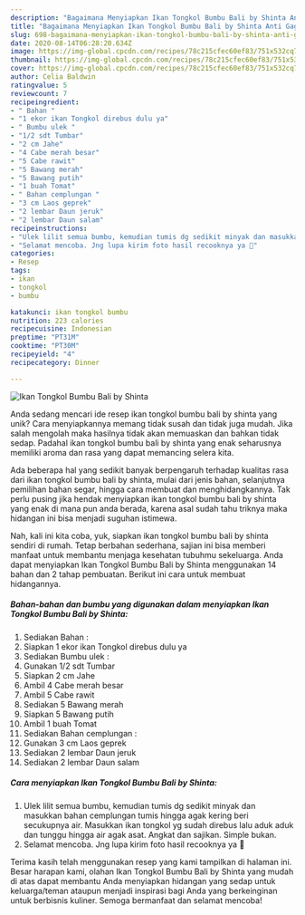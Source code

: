 ```yaml
---
description: "Bagaimana Menyiapkan Ikan Tongkol Bumbu Bali by Shinta Anti Gagal"
title: "Bagaimana Menyiapkan Ikan Tongkol Bumbu Bali by Shinta Anti Gagal"
slug: 698-bagaimana-menyiapkan-ikan-tongkol-bumbu-bali-by-shinta-anti-gagal
date: 2020-08-14T06:28:20.634Z
image: https://img-global.cpcdn.com/recipes/78c215cfec60ef83/751x532cq70/ikan-tongkol-bumbu-bali-by-shinta-foto-resep-utama.jpg
thumbnail: https://img-global.cpcdn.com/recipes/78c215cfec60ef83/751x532cq70/ikan-tongkol-bumbu-bali-by-shinta-foto-resep-utama.jpg
cover: https://img-global.cpcdn.com/recipes/78c215cfec60ef83/751x532cq70/ikan-tongkol-bumbu-bali-by-shinta-foto-resep-utama.jpg
author: Celia Baldwin
ratingvalue: 5
reviewcount: 7
recipeingredient:
- " Bahan "
- "1 ekor ikan Tongkol direbus dulu ya"
- " Bumbu ulek "
- "1/2 sdt Tumbar"
- "2 cm Jahe"
- "4 Cabe merah besar"
- "5 Cabe rawit"
- "5 Bawang merah"
- "5 Bawang putih"
- "1 buah Tomat"
- " Bahan cemplungan "
- "3 cm Laos geprek"
- "2 lembar Daun jeruk"
- "2 lembar Daun salam"
recipeinstructions:
- "Ulek lilit semua bumbu, kemudian tumis dg sedikit minyak dan masukkan bahan cemplungan tumis hingga agak kering beri secukupnya air. Masukkan ikan tongkol yg sudah direbus lalu aduk aduk dan tunggu hingga air agak asat. Angkat dan sajikan. Simple bukan."
- "Selamat mencoba. Jng lupa kirim foto hasil recooknya ya 🙏"
categories:
- Resep
tags:
- ikan
- tongkol
- bumbu

katakunci: ikan tongkol bumbu 
nutrition: 223 calories
recipecuisine: Indonesian
preptime: "PT31M"
cooktime: "PT30M"
recipeyield: "4"
recipecategory: Dinner

---
```



![Ikan Tongkol Bumbu Bali by Shinta](https://img-global.cpcdn.com/recipes/78c215cfec60ef83/751x532cq70/ikan-tongkol-bumbu-bali-by-shinta-foto-resep-utama.jpg)

Anda sedang mencari ide resep ikan tongkol bumbu bali by shinta yang unik? Cara menyiapkannya memang tidak susah dan tidak juga mudah. Jika salah mengolah maka hasilnya tidak akan memuaskan dan bahkan tidak sedap. Padahal ikan tongkol bumbu bali by shinta yang enak seharusnya memiliki aroma dan rasa yang dapat memancing selera kita.

Ada beberapa hal yang sedikit banyak berpengaruh terhadap kualitas rasa dari ikan tongkol bumbu bali by shinta, mulai dari jenis bahan, selanjutnya pemilihan bahan segar, hingga cara membuat dan menghidangkannya. Tak perlu pusing jika hendak menyiapkan ikan tongkol bumbu bali by shinta yang enak di mana pun anda berada, karena asal sudah tahu triknya maka hidangan ini bisa menjadi suguhan istimewa.




Nah, kali ini kita coba, yuk, siapkan ikan tongkol bumbu bali by shinta sendiri di rumah. Tetap berbahan sederhana, sajian ini bisa memberi manfaat untuk membantu menjaga kesehatan tubuhmu sekeluarga. Anda dapat menyiapkan Ikan Tongkol Bumbu Bali by Shinta menggunakan 14 bahan dan 2 tahap pembuatan. Berikut ini cara untuk membuat hidangannya.

<!--inarticleads1-->

##### Bahan-bahan dan bumbu yang digunakan dalam menyiapkan Ikan Tongkol Bumbu Bali by Shinta:

1. Sediakan  Bahan :
1. Siapkan 1 ekor ikan Tongkol direbus dulu ya
1. Sediakan  Bumbu ulek :
1. Gunakan 1/2 sdt Tumbar
1. Siapkan 2 cm Jahe
1. Ambil 4 Cabe merah besar
1. Ambil 5 Cabe rawit
1. Sediakan 5 Bawang merah
1. Siapkan 5 Bawang putih
1. Ambil 1 buah Tomat
1. Sediakan  Bahan cemplungan :
1. Gunakan 3 cm Laos geprek
1. Sediakan 2 lembar Daun jeruk
1. Sediakan 2 lembar Daun salam




<!--inarticleads2-->

##### Cara menyiapkan Ikan Tongkol Bumbu Bali by Shinta:

1. Ulek lilit semua bumbu, kemudian tumis dg sedikit minyak dan masukkan bahan cemplungan tumis hingga agak kering beri secukupnya air. Masukkan ikan tongkol yg sudah direbus lalu aduk aduk dan tunggu hingga air agak asat. Angkat dan sajikan. Simple bukan.
1. Selamat mencoba. Jng lupa kirim foto hasil recooknya ya 🙏




Terima kasih telah menggunakan resep yang kami tampilkan di halaman ini. Besar harapan kami, olahan Ikan Tongkol Bumbu Bali by Shinta yang mudah di atas dapat membantu Anda menyiapkan hidangan yang sedap untuk keluarga/teman ataupun menjadi inspirasi bagi Anda yang berkeinginan untuk berbisnis kuliner. Semoga bermanfaat dan selamat mencoba!
